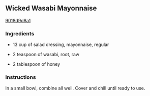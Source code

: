 ## Wicked Wasabi Mayonnaise

[9018d9d8a1](http://www.food.com/recipe/wicked-wasabi-mayonnaise-451780)

### Ingredients

 - 13 cup of salad dressing, mayonnaise, regular

 - 2 teaspoon of wasabi, root, raw

 - 2 tablespoon of honey

### Instructions

In a small bowl, combine all well. Cover and chill until ready to use.